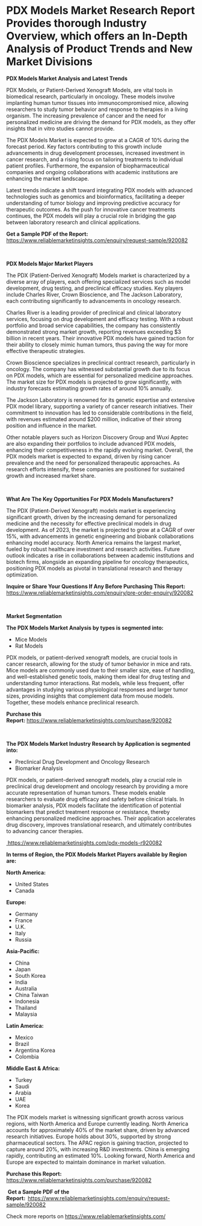 <p><h1>PDX Models Market Research Report Provides thorough Industry Overview, which offers an In-Depth Analysis of Product Trends and New Market Divisions</h1></p><p><strong>PDX Models Market Analysis and Latest Trends</strong></p>
<p><p>PDX Models, or Patient-Derived Xenograft Models, are vital tools in biomedical research, particularly in oncology. These models involve implanting human tumor tissues into immunocompromised mice, allowing researchers to study tumor behavior and response to therapies in a living organism. The increasing prevalence of cancer and the need for personalized medicine are driving the demand for PDX models, as they offer insights that in vitro studies cannot provide.</p><p>The PDX Models Market is expected to grow at a CAGR of 10% during the forecast period. Key factors contributing to this growth include advancements in drug development processes, increased investment in cancer research, and a rising focus on tailoring treatments to individual patient profiles. Furthermore, the expansion of biopharmaceutical companies and ongoing collaborations with academic institutions are enhancing the market landscape.</p><p>Latest trends indicate a shift toward integrating PDX models with advanced technologies such as genomics and bioinformatics, facilitating a deeper understanding of tumor biology and improving predictive accuracy for therapeutic outcomes. As the push for innovative cancer treatments continues, the PDX models will play a crucial role in bridging the gap between laboratory research and clinical applications.</p></p>
<p><strong>Get a Sample PDF of the Report:&nbsp;</strong> <a href="https://www.reliablemarketinsights.com/enquiry/request-sample/920082?utm_campaign=3218&utm_medium=2&utm_source=Github&utm_content=ia&utm_term=06032025&utm_id=pdx-models">https://www.reliablemarketinsights.com/enquiry/request-sample/920082</a></p>
<p>&nbsp;</p>
<p><strong>PDX Models Major Market Players</strong></p>
<p><p>The PDX (Patient-Derived Xenograft) Models market is characterized by a diverse array of players, each offering specialized services such as model development, drug testing, and preclinical efficacy studies. Key players include Charles River, Crown Bioscience, and The Jackson Laboratory, each contributing significantly to advancements in oncology research.</p><p>Charles River is a leading provider of preclinical and clinical laboratory services, focusing on drug development and efficacy testing. With a robust portfolio and broad service capabilities, the company has consistently demonstrated strong market growth, reporting revenues exceeding $3 billion in recent years. Their innovative PDX models have gained traction for their ability to closely mimic human tumors, thus paving the way for more effective therapeutic strategies.</p><p>Crown Bioscience specializes in preclinical contract research, particularly in oncology. The company has witnessed substantial growth due to its focus on PDX models, which are essential for personalized medicine approaches. The market size for PDX models is projected to grow significantly, with industry forecasts estimating growth rates of around 10% annually.</p><p>The Jackson Laboratory is renowned for its genetic expertise and extensive PDX model library, supporting a variety of cancer research initiatives. Their commitment to innovation has led to considerable contributions in the field, with revenues estimated around $200 million, indicative of their strong position and influence in the market.</p><p>Other notable players such as Horizon Discovery Group and Wuxi Apptec are also expanding their portfolios to include advanced PDX models, enhancing their competitiveness in the rapidly evolving market. Overall, the PDX models market is expected to expand, driven by rising cancer prevalence and the need for personalized therapeutic approaches. As research efforts intensify, these companies are positioned for sustained growth and increased market share.</p></p>
<p>&nbsp;</p>
<p><strong>What Are The Key Opportunities For PDX Models Manufacturers?</strong></p>
<p><p>The PDX (Patient-Derived Xenograft) models market is experiencing significant growth, driven by the increasing demand for personalized medicine and the necessity for effective preclinical models in drug development. As of 2023, the market is projected to grow at a CAGR of over 15%, with advancements in genetic engineering and biobank collaborations enhancing model accuracy. North America remains the largest market, fueled by robust healthcare investment and research activities. Future outlook indicates a rise in collaborations between academic institutions and biotech firms, alongside an expanding pipeline for oncology therapeutics, positioning PDX models as pivotal in translational research and therapy optimization.</p></p>
<p><strong>Inquire or Share Your Questions If Any Before Purchasing This Report:</strong> <a href="https://www.reliablemarketinsights.com/enquiry/pre-order-enquiry/920082?utm_campaign=3218&utm_medium=2&utm_source=Github&utm_content=ia&utm_term=06032025&utm_id=pdx-models">https://www.reliablemarketinsights.com/enquiry/pre-order-enquiry/920082</a></p>
<p>&nbsp;</p>
<p><strong>Market Segmentation</strong></p>
<p><strong>The PDX Models Market Analysis by types is segmented into:</strong></p>
<p><ul><li>Mice Models</li><li>Rat Models</li></ul></p>
<p><p>PDX models, or patient-derived xenograft models, are crucial tools in cancer research, allowing for the study of tumor behavior in mice and rats. Mice models are commonly used due to their smaller size, ease of handling, and well-established genetic tools, making them ideal for drug testing and understanding tumor interactions. Rat models, while less frequent, offer advantages in studying various physiological responses and larger tumor sizes, providing insights that complement data from mouse models. Together, these models enhance preclinical research.</p></p>
<p><strong>Purchase this Report:&nbsp;</strong><a href="https://www.reliablemarketinsights.com/purchase/920082?utm_campaign=3218&utm_medium=2&utm_source=Github&utm_content=ia&utm_term=06032025&utm_id=pdx-models">https://www.reliablemarketinsights.com/purchase/920082</a></p>
<p>&nbsp;</p>
<p><strong>The PDX Models Market Industry Research by Application is segmented into:</strong></p>
<p><ul><li>Preclinical Drug Development and Oncology Research</li><li>Biomarker Analysis</li></ul></p>
<p><p>PDX models, or patient-derived xenograft models, play a crucial role in preclinical drug development and oncology research by providing a more accurate representation of human tumors. These models enable researchers to evaluate drug efficacy and safety before clinical trials. In biomarker analysis, PDX models facilitate the identification of potential biomarkers that predict treatment response or resistance, thereby enhancing personalized medicine approaches. Their application accelerates drug discovery, improves translational research, and ultimately contributes to advancing cancer therapies.</p></p>
<p><a href="https://www.reliablemarketinsights.com/pdx-models-r920082?utm_campaign=3218&utm_medium=2&utm_source=Github&utm_content=ia&utm_term=06032025&utm_id=pdx-models">&nbsp;https://www.reliablemarketinsights.com/pdx-models-r920082</a></p>
<p><strong>In terms of Region, the PDX Models Market Players available by Region are:</strong></p>
<p>
    <p> <strong> North America: </strong>
        <ul>
            <li>United States</li>
            <li>Canada</li>
        </ul>
        </p> 
    <p> <strong> Europe: </strong>
        <ul>
            <li>Germany</li>
            <li>France</li>
            <li>U.K.</li>
            <li>Italy</li>
            <li>Russia</li>
        </ul>
        </p> 
    <p> <strong> Asia-Pacific: </strong>
        <ul>
            <li>China</li>
            <li>Japan</li>
            <li>South Korea</li>
            <li>India</li>
            <li>Australia</li>
            <li>China Taiwan</li>
            <li>Indonesia</li>
            <li>Thailand</li>
            <li>Malaysia</li>
        </ul>
        </p> 
    <p> <strong> Latin America: </strong>
        <ul>
            <li>Mexico</li>
            <li>Brazil</li>
            <li>Argentina Korea</li>
            <li>Colombia</li>
        </ul>
        </p> 
    <p> <strong> Middle East & Africa: </strong>
        <ul>
            <li>Turkey</li>
            <li>Saudi</li>
            <li>Arabia</li>
            <li>UAE</li>
            <li>Korea</li>
        </ul>
    </p>
    </p>
<p><p>The PDX models market is witnessing significant growth across various regions, with North America and Europe currently leading. North America accounts for approximately 40% of the market share, driven by advanced research initiatives. Europe holds about 30%, supported by strong pharmaceutical sectors. The APAC region is gaining traction, projected to capture around 20%, with increasing R&D investments. China is emerging rapidly, contributing an estimated 10%. Looking forward, North America and Europe are expected to maintain dominance in market valuation.</p></p>
<p><strong>Purchase this Report: </strong><a href="https://www.reliablemarketinsights.com/purchase/920082?utm_campaign=3218&utm_medium=2&utm_source=Github&utm_content=ia&utm_term=06032025&utm_id=pdx-models">https://www.reliablemarketinsights.com/purchase/920082</a></p>
<p>&nbsp;<strong>Get a Sample PDF of the Report:&nbsp;&nbsp;</strong><a href="https://www.reliablemarketinsights.com/enquiry/request-sample/920082?utm_campaign=3218&utm_medium=2&utm_source=Github&utm_content=ia&utm_term=06032025&utm_id=pdx-models">https://www.reliablemarketinsights.com/enquiry/request-sample/920082</a></p>
<p><strong></strong></p>
<p>Check more reports on <a href="https://www.reliablemarketinsights.com/?utm_campaign=3218&utm_medium=2&utm_source=Github&utm_content=ia&utm_term=06032025&utm_id=pdx-models">https://www.reliablemarketinsights.com/</a></p>